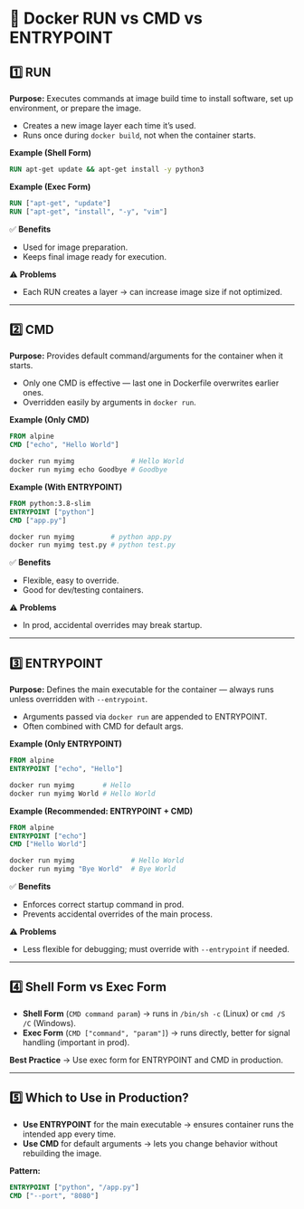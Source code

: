 # 🐳 Docker RUN vs CMD vs ENTRYPOINT

## 1️⃣ RUN
**Purpose:** Executes commands at image build time to install software, set up environment, or prepare the image.

- Creates a new image layer each time it’s used.
- Runs once during `docker build`, not when the container starts.

**Example (Shell Form)**
```dockerfile
RUN apt-get update && apt-get install -y python3
```

**Example (Exec Form)**
```dockerfile
RUN ["apt-get", "update"]
RUN ["apt-get", "install", "-y", "vim"]
```

✅ **Benefits**
- Used for image preparation.
- Keeps final image ready for execution.

⚠ **Problems**
- Each RUN creates a layer → can increase image size if not optimized.

---

## 2️⃣ CMD
**Purpose:** Provides default command/arguments for the container when it starts.

- Only one CMD is effective — last one in Dockerfile overwrites earlier ones.
- Overridden easily by arguments in `docker run`.

**Example (Only CMD)**
```dockerfile
FROM alpine
CMD ["echo", "Hello World"]
```
```bash
docker run myimg              # Hello World
docker run myimg echo Goodbye # Goodbye
```

**Example (With ENTRYPOINT)**
```dockerfile
FROM python:3.8-slim
ENTRYPOINT ["python"]
CMD ["app.py"]
```
```bash
docker run myimg         # python app.py
docker run myimg test.py # python test.py
```

✅ **Benefits**
- Flexible, easy to override.
- Good for dev/testing containers.

⚠ **Problems**
- In prod, accidental overrides may break startup.

---

## 3️⃣ ENTRYPOINT
**Purpose:** Defines the main executable for the container — always runs unless overridden with `--entrypoint`.

- Arguments passed via `docker run` are appended to ENTRYPOINT.
- Often combined with CMD for default args.

**Example (Only ENTRYPOINT)**
```dockerfile
FROM alpine
ENTRYPOINT ["echo", "Hello"]
```
```bash
docker run myimg       # Hello
docker run myimg World # Hello World
```

**Example (Recommended: ENTRYPOINT + CMD)**
```dockerfile
FROM alpine
ENTRYPOINT ["echo"]
CMD ["Hello World"]
```
```bash
docker run myimg              # Hello World
docker run myimg "Bye World"  # Bye World
```

✅ **Benefits**
- Enforces correct startup command in prod.
- Prevents accidental overrides of the main process.

⚠ **Problems**
- Less flexible for debugging; must override with `--entrypoint` if needed.

---

## 4️⃣ Shell Form vs Exec Form
- **Shell Form** (`CMD command param`) → runs in `/bin/sh -c` (Linux) or `cmd /S /C` (Windows).
- **Exec Form** (`CMD ["command", "param"]`) → runs directly, better for signal handling (important in prod).

**Best Practice** → Use exec form for ENTRYPOINT and CMD in production.

---

## 5️⃣ Which to Use in Production?
- **Use ENTRYPOINT** for the main executable → ensures container runs the intended app every time.
- **Use CMD** for default arguments → lets you change behavior without rebuilding the image.

**Pattern:**
```dockerfile
ENTRYPOINT ["python", "/app.py"]
CMD ["--port", "8080"]
```
